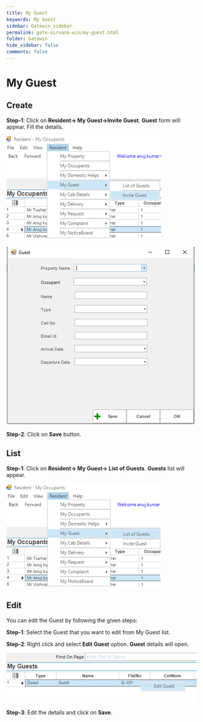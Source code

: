 ```yaml
---
title: My Guest
keywords: My Guest
sidebar: Gatewin_sidebar
permalink: gate-nirvana-win/my-guest.html
folder: Gatewin
hide_sidebar: false
comments: false
---
```


# My Guest

## Create

**Step-1**: Click on **Resident-> My Guest->Invite Guest**. **Guest** form will appear. Fill the details.

![](/images/MyGuest-SelectMenuwin.png)

![](/images/MyGuest-NewGuestwin.png)

**Step-2**: Click on **Save** button.



## List


**Step-1**: Click on **Resident-> My Guest-> List of Guests**. **Guests** list will appear.

![](/images/MyGuest-ListofGuestwin.png)


## Edit



You can edit the Guest by following the given steps:

**Step-1**: Select the Guest that you want to edit from My Guest list.

**Step-2**: Right click and select **Edit Guest** option. **Guest** details will open.
                                
![](/images/ListofMyGuest-SelectMenuwin.png)

**Step-3**: Edit the details and click on **Save**.
